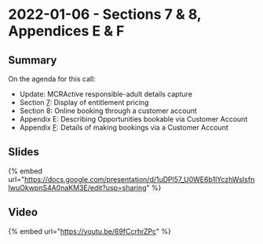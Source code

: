 # 2022-01-06 - Sections 7 & 8, Appendices E & F

## Summary

On the agenda for this call:

* Update: MCRActive responsible-adult details capture
* Section [7](https://docs.google.com/document/d/1mjmb-si95H\_YK9qeNIhyTBfstGI-2NPAycz0y78GYGc/edit#heading=h.3smfqssbpf1t): Display of entitlement pricing
* Section 8: Online booking through a customer account
* Appendix E: Describing Opportunities bookable via Customer Account
* Appendix [F](https://docs.google.com/document/d/1mjmb-si95H\_YK9qeNIhyTBfstGI-2NPAycz0y78GYGc/edit?pli=1#heading=h.iqxym9h7amql): Details of making bookings via a Customer Account

## Slides

{% embed url="https://docs.google.com/presentation/d/1uDPl57_U0WE6b1lYczhWsIsfnIwuOkwpnS4A0naKM3E/edit?usp=sharing" %}

## Video

{% embed url="https://youtu.be/69fCcrhrZPc" %}

